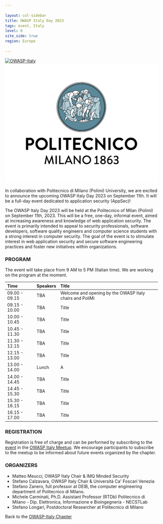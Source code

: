 ```yaml
---

layout: col-sidebar
title: OWASP Italy Day 2023
tags: event, Italy
level: 0
site_side: true
region: Europe

---
```


<a href="https://owasp.org/www-chapter-italy/"><img src="https://owasp.org/assets/images/logo.png" alt="OWASP-Italy"/></a>
<a href="https://owasp.org/www-chapter-italy/"><img src="https://github.com/OWASP/www-chapter-italy/blob/master/assets/images/01_Polimi_centrato_COL_positivo.jpg" alt="PoliMi"/></a>


In collaboration with Politecnico di Milano (Polimi) University, we are excited to announce the upcoming OWASP Italy Day 2023 on September 11th. It will be a full-day event dedicated to application security (AppSec)!

The OWASP Italy Day 2023 will be held at the Politecnico of Milan (Polimi) on September 11th, 2023. This will be a free, one-day, informal event, aimed at increasing awareness and knowledge of web application security. The event is primarily intended to appeal to security professionals, software developers, software quality engineers and computer science students with a strong interest in computer security. The goal of the event is to stimulate interest in web application security and secure software engineering practices and foster new initiatives within organizations.

### PROGRAM

The event will take place from 9 AM to 5 PM (Italian time). We are working on the program at the moment.

| Time          | Speakers                                                                       | Title |
| :---          | :---                                                                           | :---          |
| 09.00 - 09.15 | TBA | Welcome and opening by the OWASP Italy chairs and PoliMi |
| 09.15 - 10.00 | TBA                                                      | Title |
| 10.00 - 10.45 | TBA                                           | Title |
| 10.45 - 11.30 | TBA                                    | Title |
| 11.30 - 12.15 | TBA                               | Title |
| 12.15 - 13.00 | TBA                                                     | Title|
| 13.00 - 14.00 | Lunch                                                     | A |
| 14.00 - 14.45 | TBA                                           | Title |
| 14.45 - 15.30 | TBA                                    | Title |
| 15.30 - 16.15 | TBA                               | Title |
| 16.15 - 17.00 | TBA                                                     | Title|

### REGISTRATION

Registration is free of charge and can be performed by subscribing to the [event](https://www.meetup.com/it-IT/owasp-italy-meetup-group/events/294083412/) in the [OWASP Italy Meetup](https://www.meetup.com/it-IT/owasp-italy-meetup-group/). We encourage participants to subscribe to the meetup to be informed about future events organized by the chapter.

### ORGANIZERS
- Matteo Meucci, OWASP Italy Chair & IMQ Minded Security
- Stefano Calzavara, OWASP Italy Chair & Università Ca' Foscari Venezia
- Stefano Zanero, full professor at DEIB, the computer engineering department of Politecnico di Milano.
- Michele Carminati, Ph.D. Assistant Professor (RTDb) Politecnico di Milano - Dip. Elettronica, Informazione e Bioingegneria - NECSTLab
- Stefano Longari, Postdoctoral Researcher at Politecnico di Milano


Back to the [OWASP-Italy Chapter](https://owasp.org/www-chapter-italy)
